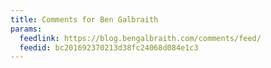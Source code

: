 ```yaml
---
title: Comments for Ben Galbraith
params:
  feedlink: https://blog.bengalbraith.com/comments/feed/
  feedid: bc201692370213d38fc24068d084e1c3
---
```

